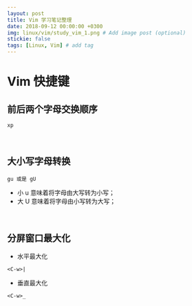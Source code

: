```yaml
---
layout: post
title: Vim 学习笔记整理
date: 2018-09-12 00:00:00 +0300
img: linux/vim/study_vim_1.png # Add image post (optional)
stickie: false
tags: [Linux, Vim] # add tag
---
```


# Vim 快捷键

## 前后两个字母交换顺序

```
xp
```

<br />

## 大小写字母转换

```
gu 或是 gU
```

- 小 u 意味着将字母由大写转为小写；
- 大 U 意味着将字母由小写转为大写；

<br />

## 分屏窗口最大化

- 水平最大化

```
<C-w>|
```

- 垂直最大化

```
<C-w>_
```
